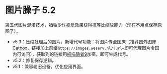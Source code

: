 # 图片臊子 5.2

第五代图片混淆技术，牺牲少许视觉效果获得抗等比缩放能力（现在不用点保存原图了）。

- v5.3：压缩处理后的图片，新增代号功能：将图片传至图床（推荐国外图床[Catbox](https://catbox.moe)，链接加上前缀`https://images.weserv.nl/?url=`即可代理图片令国内可访问），获取到的链接用[喵喵隐者9](https://yinzhe9.netlify.app)加密，即可生成代号。
- v5.2：修复保存逻辑。
- v5.1：兼容老旧设备，优化应用界面。